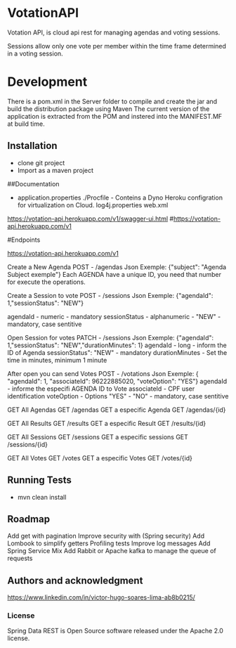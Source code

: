 # VotationAPI

Votation API, is cloud api rest for managing agendas and voting sessions.

Sessions allow only one vote per member within the time frame determined in a voting session.

# Development

There is a pom.xml in the Server folder to compile and create the jar and build the distribution
package using Maven The current version of the application is extracted from the POM and instered
into the MANIFEST.MF at build time. 

## Installation

- clone git project
- Import as a maven project

##Documentation

- application.properties
./Procfile  - Conteins a Dyno Heroku configration for virtualization on Cloud.
log4j.properties
web.xml


https://votation-api.herokuapp.com/v1/swagger-ui.html
#https://votation-api.herokuapp.com/v1

#Endpoints





https://votation-api.herokuapp.com/v1

Create a New Agenda
POST  - /agendas
Json Exemple:
{"subject": "Agenda Subject exemple"}
Each AGENDA have a unique ID, you need that number for execute
the operations.


Create a Session to vote
POST  - /sessions
Json Exemple:
{"agendaId": 1,"sessionStatus": "NEW"}

agendaId - numeric - mandatory
sessionStatus - alphanumeric - "NEW" - mandatory, case sentitive

Open Session for votes
PATCH  - /sessions
Json Exemple:
{"agendaId": 1,"sessionStatus": "NEW","durationMinutes": 1}
agendaId - long -  inform the ID of Agenda
sessionStatus": "NEW" - mandatory
durationMinutes - Set the time in minutes, minimum 1 minute

After open you can send Votes
POST  - /votations
Json Exemple:
{    "agendaId": 1,    "associateId": 96222885020,    "voteOption": "YES"}
agendaId -  informe the especifi AGENDA ID to Vote
associateId - CPF user identification
voteOption - Options "YES" - "NO" - mandatory, case sentitive


GET All Agendas
GET /agendas
GET a especific Agenda
GET /agendas/{id}

GET All Results
GET /results
GET a especific Result
GET /results/{id}

GET All Sessions
GET /sessions
GET a especific sessions
GET /sessions/{id}

GET All Votes
GET /votes
GET a especific Votes
GET /votes/{id}

## Running Tests

- mvn clean install

## Roadmap

Add get with pagination 
Improve security with (Spring security)
Add Lombook to simplify getters
Profiling tests
Improve log messages
Add Spring Service Mix
Add Rabbit or Apache kafka to manage the queue of requests

## Authors and acknowledgment
https://www.linkedin.com/in/victor-hugo-soares-lima-ab8b0215/

### License
Spring Data REST is Open Source software released under the Apache 2.0 license.